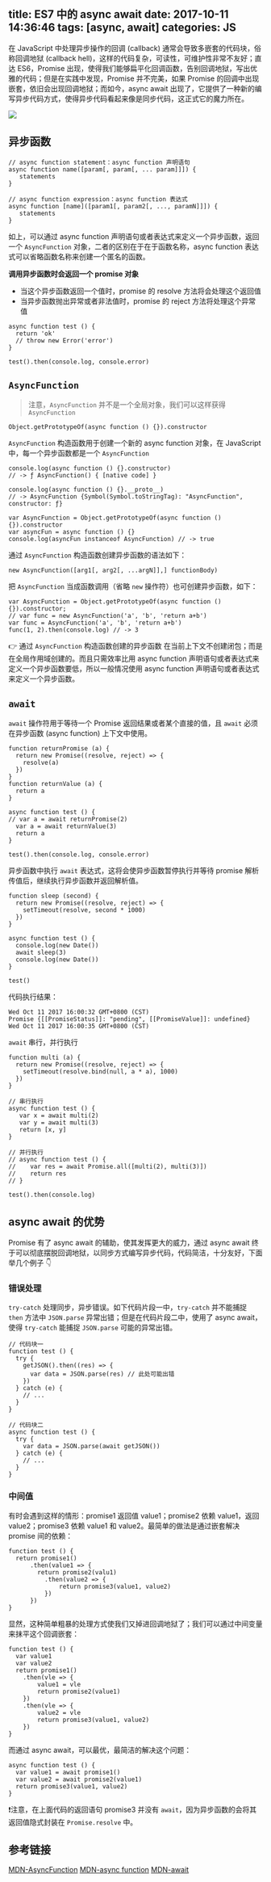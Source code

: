 title: ES7 中的 async await
date: 2017-10-11 14:36:46
tags: [async, await]
categories: JS
---

在 JavaScript 中处理异步操作的回调 (callback) 通常会导致多嵌套的代码块，俗称回调地狱 (callback hell)，这样的代码复杂，可读性，可维护性非常不友好；直达 ES6，Promise 出现，使得我们能够扁平化回调函数，告别回调地狱，写出优雅的代码；但是在实践中发现，Promise 并不完美，如果 Promise 的回调中出现嵌套，依旧会出现回调地狱；而如今，async await 出现了，它提供了一种新的编写异步代码方式，使得异步代码看起来像是同步代码，这正式它的魔力所在。

![](http://7vikhl.com1.z0.glb.clouddn.com/1-ko3KtcVSlzpe3RnTRgJaHw.jpeg)

<!-- more -->

## 异步函数
```
// async function statement：async function 声明语句
async function name([param[, param[, ... param]]]) {
   statements
}

// async function expression：async function 表达式
async function [name]([param1[, param2[, ..., paramN]]]) {
   statements
}
```
如上，可以通过 async function 声明语句或者表达式来定义一个异步函数，返回一个 `AsyncFunction` 对象，二者的区别在于在于函数名称，async function 表达式可以省略函数名称来创建一个匿名的函数。

**调用异步函数时会返回一个 promise 对象**
- 当这个异步函数返回一个值时，promise 的 resolve 方法将会处理这个返回值
- 当异步函数抛出异常或者非法值时，promise 的 reject 方法将处理这个异常值

```
async function test () {
  return 'ok'
  // throw new Error('error')
}

test().then(console.log, console.error)
```

## `AsyncFunction`
> 注意，`AsyncFunction` 并不是一个全局对象，我们可以这样获得 `AsyncFunction`
```
Object.getPrototypeOf(async function () {}).constructor
```

`AsyncFunction` 构造函数用于创建一个新的 async function 对象，在 JavaScript 中，每一个异步函数都是一个 `AsyncFunction`
```
console.log(async function () {}.constructor)
// -> ƒ AsyncFunction() { [native code] }

console.log(async function () {}.__proto__)
// -> AsyncFunction {Symbol(Symbol.toStringTag): "AsyncFunction", constructor: ƒ}

var AsyncFunction = Object.getPrototypeOf(async function () {}).constructor
var asyncFun = async function () {}
console.log(asyncFun instanceof AsyncFunction) // -> true
```

通过 `AsyncFunction` 构造函数创建异步函数的语法如下：
```
new AsyncFunction([arg1[, arg2[, ...argN]],] functionBody)
```
把 `AsyncFunction` 当成函数调用（省略 `new` 操作符）也可创建异步函数，如下：

```
var AsyncFunction = Object.getPrototypeOf(async function () {}).constructor;
// var func = new AsyncFunction('a', 'b', 'return a+b')
var func = AsyncFunction('a', 'b', 'return a+b')
func(1, 2).then(console.log) // -> 3
```

👉 通过 `AsyncFunction` 构造函数创建的异步函数 在当前上下文不创建闭包；而是在全局作用域创建的。而且只需效率比用 async function 声明语句或者表达式来定义一个异步函数要低，所以一般情况使用 async function 声明语句或者表达式来定义一个异步函数。

## `await`
`await` 操作符用于等待一个 Promise 返回结果或者某个直接的值，且 `await` 必须在异步函数 (async function) 上下文中使用。
```
function returnPromise (a) {
  return new Promise((resolve, reject) => {
    resolve(a)
  })
}
function returnValue (a) {
  return a
}

async function test () {
// var a = await returnPromise(2)
  var a = await returnValue(3)
  return a
}

test().then(console.log, console.error)
```

异步函数中执行 `await` 表达式，这将会使异步函数暂停执行并等待 promise 解析传值后，继续执行异步函数并返回解析值。
```
function sleep (second) {
  return new Promise((resolve, reject) => {
    setTimeout(resolve, second * 1000)
  })
}

async function test () {
  console.log(new Date())
  await sleep(3)
  console.log(new Date())
}

test()
```
代码执行结果：
```
Wed Oct 11 2017 16:00:32 GMT+0800 (CST)
Promise {[[PromiseStatus]]: "pending", [[PromiseValue]]: undefined}
Wed Oct 11 2017 16:00:35 GMT+0800 (CST)
```

`await` 串行，并行执行
```
function multi (a) {
  return new Promise((resolve, reject) => {
    setTimeout(resolve.bind(null, a * a), 1000)
  })
}

// 串行执行
async function test () {
   var x = await multi(2)
   var y = await multi(3)
   return [x, y]
}

// 并行执行
// async function test () {
//    var res = await Promise.all([multi(2), multi(3)])
//    return res
// }

test().then(console.log)
```

## async await 的优势
Promise 有了 async await 的辅助，使其发挥更大的威力，通过 async await 终于可以彻底摆脱回调地狱，以同步方式编写异步代码，代码简洁，十分友好，下面举几个例子 👇

### 错误处理
`try-catch` 处理同步，异步错误。如下代码片段一中，`try-catch` 并不能捕捉 `then` 方法中 `JSON.parse` 异常出错；但是在代码片段二中，使用了 async await，使得 `try-catch` 能捕捉 `JSON.parse` 可能的异常出错。
```
// 代码块一
function test () {
  try {
    getJSON().then((res) => {
      var data = JSON.parse(res) // 此处可能出错
    })
  } catch (e) {
    // ...
  }
}

// 代码块二
async function test () {
  try {
    var data = JSON.parse(await getJSON())
  } catch (e) {
    // ...
  }
}
```

### 中间值
有时会遇到这样的情形：promise1 返回值 value1；promise2 依赖 value1，返回value2；promise3 依赖 value1 和 value2。最简单的做法是通过嵌套解决 promise 间的依赖：
```
function test () {
  return promise1()
      .then(value1 => {
        return promise2(valu1)
          .then(value2 => {
              return promise3(value1, value2)
          })
      })
}
```

显然，这种简单粗暴的处理方式使我们又掉进回调地狱了；我们可以通过中间变量来抹平这个回调嵌套：
```
function test () {
  var value1
  var value2
  return promise1()
    .then(vle => {
        value1 = vle
        return promise2(value1)
    })
    .then(vle => {
        value2 = vle
        return promise3(value1, value2)
    })
}
```

而通过 async await，可以最优，最简洁的解决这个问题：
```
async function test () {
  var value1 = await promise1()
  var value2 = await promise2(value1)
  return promise3(value1, value2)
}
```

❗️注意，在上面代码的返回语句 promise3 并没有 `await`，因为异步函数的会将其返回值隐式封装在 `Promise.resolve` 中。

## 参考链接
[MDN-AsyncFunction](https://developer.mozilla.org/en-US/docs/Web/JavaScript/Reference/Global_Objects/AsyncFunction)
[MDN-async function](https://developer.mozilla.org/en-US/docs/Web/JavaScript/Reference/Statements/async_function)
[MDN-await](https://developer.mozilla.org/en-US/docs/Web/JavaScript/Reference/Operators/await)
